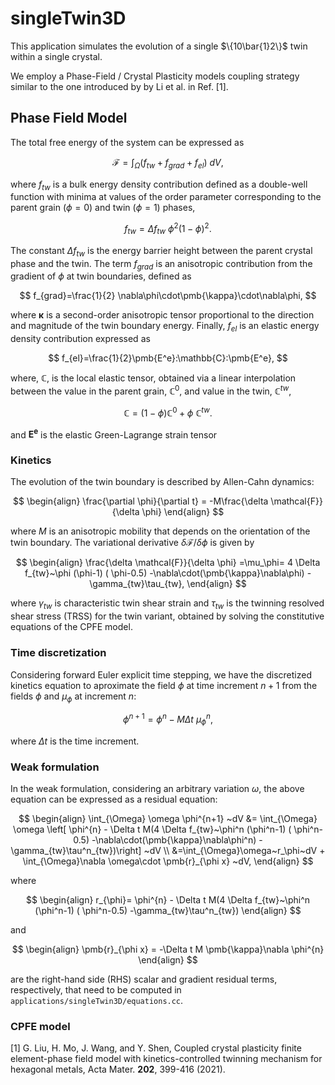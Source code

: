 # singleTwin3D

This application simulates the evolution of a single $\{10\bar{1}2\}$ twin within a single crystal.

We employ a Phase-Field / Crystal Plasticity models coupling strategy similar to the one introduced by by Li et al. in Ref. [1]. 

## Phase Field Model

The total free energy of the system can be expressed as

$$
\mathcal{F} = \int_{\Omega} \left( f_{tw} + f_{grad}+ f_{el} \right)~dV, 
$$

where $f_{tw}$ is a bulk energy density contribution defined as a double-well function with minima at values of the order parameter corresponding to the parent grain ($\phi=0$) and twin ($\phi=1$) phases,

$$
f_{tw}=\Delta f_{tw}~\phi^2(1-\phi)^2.
$$

The constant $\Delta f_{tw}$ is the energy barrier height between the parent crystal phase and the twin. The term $f_{grad}$ is an anisotropic contribution from the gradient of $\phi$ at twin boundaries, defined as

$$
f_{grad}=\frac{1}{2} \nabla\phi\cdot\pmb{\kappa}\cdot\nabla\phi,
$$

where $\pmb{\kappa}$ is a second-order anisotropic tensor proportional to the direction and magnitude of the twin boundary energy. Finally, $f_{el}$ is an elastic energy density contribution expressed as

$$
f_{el}=\frac{1}{2}\pmb{E^e}:\mathbb{C}:\pmb{E^e},
$$

where, $\mathbb{C}$, is the local elastic tensor, obtained via a linear interpolation between the value in the parent grain, $\mathbb{C}^0$, and value in the twin, $\mathbb{C}^{tw}$,

$$
\mathbb{C}=(1-\phi)\mathbb{C}^0 + \phi~\mathbb{C}^{tw}.
$$

and $\pmb{E^e}$ is the elastic Green-Lagrange strain tensor

### Kinetics
The evolution of the twin boundary is described by Allen-Cahn dynamics:

$$
\begin{align}
\frac{\partial \phi}{\partial t} = -M\frac{\delta \mathcal{F}}{\delta \phi}
\end{align}
$$

where $M$ is an anisotropic mobility that depends on the orientation of the twin boundary. The variational derivative $\delta \mathcal{F} / \delta \phi$ is given by

$$
\begin{align}
\frac{\delta \mathcal{F}}{\delta \phi} =\mu_\phi= 4 \Delta f_{tw}~\phi (\phi-1) ( \phi-0.5)
-\nabla\cdot(\pmb{\kappa}\nabla\phi) -\gamma_{tw}\tau_{tw},
\end{align}
$$

where $\gamma_{tw}$ is characteristic twin shear strain and $\tau_{tw}$ is the twinning resolved shear stress (TRSS) for the twin variant, obtained by solving the constitutive equations of the CPFE model.

### Time discretization

Considering forward Euler explicit time stepping, we have the discretized kinetics equation to aproximate the field $\phi$ at time increment $n+1$ from the fields $\phi$ and $\mu_\phi$  at increment $n$:

$$
\phi^{n+1}=\phi^{n}-M\Delta t~\mu_\phi^{n},
$$

where $\Delta t$ is the time increment. 

### Weak formulation

In the weak formulation, considering an arbitrary variation $\omega$, the above equation can be expressed as a residual equation:

$$
\begin{align}
\int_{\Omega} \omega \phi^{n+1} ~dV &= \int_{\Omega} \omega \left[ \phi^{n} - \Delta t M(4 \Delta f_{tw}~\phi^n (\phi^n-1) ( \phi^n-0.5) -\nabla\cdot(\pmb{\kappa}\nabla\phi^n) -\gamma_{tw}\tau^n_{tw})\right] ~dV \\
&=\int_{\Omega}\omega~r_\phi~dV + \int_{\Omega}\nabla \omega\cdot \pmb{r}_{\phi x} ~dV,
\end{align}
$$

where

$$
\begin{align}
r_{\phi}= \phi^{n} - \Delta t M(4 \Delta f_{tw}~\phi^n (\phi^n-1) ( \phi^n-0.5) 
-\gamma_{tw}\tau^n_{tw})
\end{align}
$$

and

$$
\begin{align}
\pmb{r}_{\phi x} = -\Delta t M \pmb{\kappa}\nabla \phi^{n}
\end{align}
$$

are the right-hand side (RHS) scalar and gradient residual terms, respectively, that need to be computed in `applications/singleTwin3D/equations.cc`.

### CPFE model 

[1] G. Liu, H. Mo, J. Wang, and Y. Shen, Coupled crystal plasticity finite element-phase field model with kinetics-controlled twinning mechanism for hexagonal metals, Acta Mater. **202**, 399-416 (2021).
